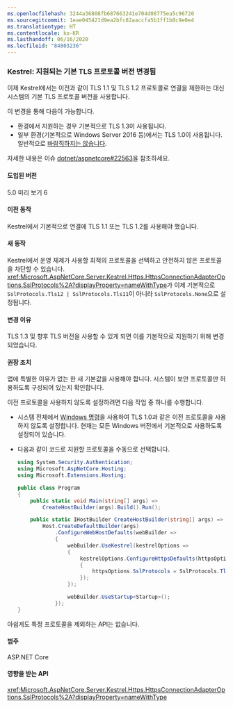 ```yaml
---
ms.openlocfilehash: 3244a36808fb687663241e704d08775ea5c96720
ms.sourcegitcommit: 1eae045421d9ea2bfc82aaccfa5b1ff1b8c9e0e4
ms.translationtype: HT
ms.contentlocale: ko-KR
ms.lasthandoff: 06/16/2020
ms.locfileid: "84803236"
---
```

### <a name="kestrel-default-supported-tls-protocol-versions-changed"></a>Kestrel: 지원되는 기본 TLS 프로토콜 버전 변경됨

이제 Kestrel에서는 이전과 같이 TLS 1.1 및 TLS 1.2 프로토콜로 연결을 제한하는 대신 시스템의 기본 TLS 프로토콜 버전을 사용합니다.

이 변경을 통해 다음이 가능합니다.

* 환경에서 지원하는 경우 기본적으로 TLS 1.3이 사용됩니다.
* 일부 환경(기본적으로 Windows Server 2016 등)에서는 TLS 1.0이 사용됩니다. 일반적으로 [바람직하지는 않습니다](/security/engineering/solving-tls1-problem).

자세한 내용은 이슈 [dotnet/aspnetcore#22563](https://github.com/dotnet/aspnetcore/issues/22563)을 참조하세요.

#### <a name="version-introduced"></a>도입된 버전

5.0 미리 보기 6

#### <a name="old-behavior"></a>이전 동작

Kestrel에서 기본적으로 연결에 TLS 1.1 또는 TLS 1.2를 사용해야 했습니다.

#### <a name="new-behavior"></a>새 동작

Kestrel에서 운영 체제가 사용할 최적의 프로토콜을 선택하고 안전하지 않은 프로토콜을 차단할 수 있습니다. <xref:Microsoft.AspNetCore.Server.Kestrel.Https.HttpsConnectionAdapterOptions.SslProtocols%2A?displayProperty=nameWithType>가 이제 기본적으로 `SslProtocols.Tls12 | SslProtocols.Tls11`이 아니라 `SslProtocols.None`으로 설정됩니다.

#### <a name="reason-for-change"></a>변경 이유

TLS 1.3 및 향후 TLS 버전을 사용할 수 있게 되면 이를 기본적으로 지원하기 위해 변경되었습니다.

#### <a name="recommended-action"></a>권장 조치

앱에 특별한 이유가 없는 한 새 기본값을 사용해야 합니다. 시스템이 보안 프로토콜만 허용하도록 구성되어 있는지 확인합니다.

이전 프로토콜을 사용하지 않도록 설정하려면 다음 작업 중 하나를 수행합니다.

* 시스템 전체에서 [Windows 명령](/dotnet/framework/network-programming/tls#configuring-schannel-protocols-in-the-windows-registry)을 사용하여 TLS 1.0과 같은 이전 프로토콜을 사용하지 않도록 설정합니다. 현재는 모든 Windows 버전에서 기본적으로 사용하도록 설정되어 있습니다.
* 다음과 같이 코드로 지원할 프로토콜을 수동으로 선택합니다.

    ```csharp
    using System.Security.Authentication;
    using Microsoft.AspNetCore.Hosting;
    using Microsoft.Extensions.Hosting;

    public class Program
    {
        public static void Main(string[] args) =>
            CreateHostBuilder(args).Build().Run();

        public static IHostBuilder CreateHostBuilder(string[] args) =>
            Host.CreateDefaultBuilder(args)
                .ConfigureWebHostDefaults(webBuilder =>
                {
                    webBuilder.UseKestrel(kestrelOptions =>
                    {
                        kestrelOptions.ConfigureHttpsDefaults(httpsOptions =>
                        {
                            httpsOptions.SslProtocols = SslProtocols.Tls12 | SslProtocols.Tls13;
                        });
                    });

                    webBuilder.UseStartup<Startup>();
                });
    }
    ```

아쉽게도 특정 프로토콜을 제외하는 API는 없습니다.

#### <a name="category"></a>범주

ASP.NET Core

#### <a name="affected-apis"></a>영향을 받는 API

<xref:Microsoft.AspNetCore.Server.Kestrel.Https.HttpsConnectionAdapterOptions.SslProtocols%2A?displayProperty=nameWithType>

<!-- 

#### Affected APIs

`P:Microsoft.AspNetCore.Server.Kestrel.Https.HttpsConnectionAdapterOptions.SslProtocols`

-->
